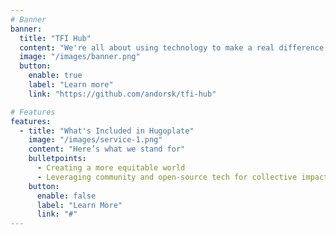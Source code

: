 ```yaml
---
# Banner
banner:
  title: "TFI Hub"
  content: "We're all about using technology to make a real difference. Are you on board?"
  image: "/images/banner.png"
  button:
    enable: true
    label: "Learn more"
    link: "https://github.com/andorsk/tfi-hub"

# Features
features:
  - title: "What's Included in Hugoplate"
    image: "/images/service-1.png"
    content: "Here’s what we stand for"
    bulletpoints:
      - Creating a more equitable world 
      - Leveraging community and open-source tech for collective impact 
    button:
      enable: false
      label: "Learn More"
      link: "#"
---
```

